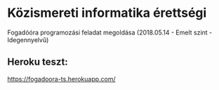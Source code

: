 #  Közismereti informatika érettségi 
Fogadóóra programozási feladat megoldása 
(2018.05.14 - Emelt szint - Idegennyelvű)

## Heroku teszt:
https://fogadoora-ts.herokuapp.com/
